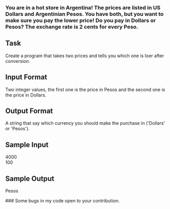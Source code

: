 ### You are in a hot store in Argentina! The prices are listed in US Dollars and Argentinian Pesos. You have both, but you want to make sure you pay the lower price! Do you pay in Dollars or Pesos? The exchange rate is 2 cents for every Peso. 
<h2>Task</h2>
<p>Create a program that takes two prices and tells you which one is loer after conversion.</p>
<h2>Input Format</h2>
<p>Two integer values, the first one is the price in Pesos and the second one is the price in Dollars.</p>
<h2>Output Format</h2>
<p>A string that say which currency you should make the purchase in ('Dollars' or 'Pesos').</p>
<h2>Sample Input</h2>
<p>4000<br>100</p>
<h2>Sample Output</h2>
<p>Pesos</p>
### Some bugs in my code open to your contribution.